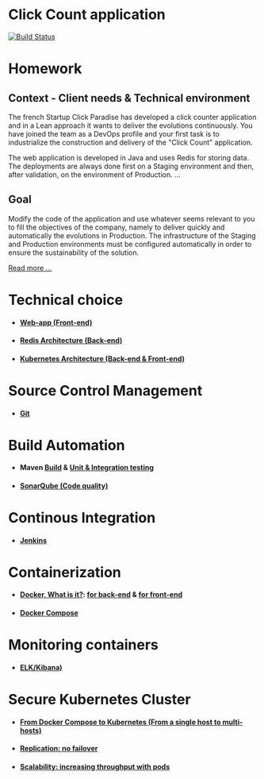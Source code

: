 # Click Count application

[![Build Status](https://travis-ci.org/xebia-france/click-count.svg)](https://travis-ci.org/xebia-france/click-count)

# Homework
## Context - Client needs & Technical environment

The french Startup Click Paradise has developed a click counter application and in a Lean approach
it wants to deliver the evolutions continuously.
You have joined the team as a DevOps profile and your first task is to industrialize
the construction and delivery of the "Click Count" application.

The web application is developed in Java and uses Redis for storing data. The deployments
are always done first on a Staging environment and then, after validation, on the environment of
Production. ...

## Goal

Modify the code of the application and use whatever seems relevant to you to fill
the objectives of the company, namely to deliver quickly and automatically the evolutions in
Production.
The infrastructure of the Staging and Production environments must be configured automatically
in order to ensure the sustainability of the solution. 

[Read more ...](docs/enonce.md)


# Technical choice
- #### [Web-app (Front-end)](docs/web_app.md)

- #### [Redis Architecture (Back-end)](docs/redis_architecture.md)

- #### [Kubernetes Architecture (Back-end & Front-end)](docs/kubernetes_architecture.md)


# Source Control Management

- #### [Git](docs/source_control_management.md)


# Build Automation

- #### Maven [Build](docs/build_automation.md) & [Unit & Integration testing](docs/maven_unit_test.md)

- #### [SonarQube (Code quality)](docs/code_quality.md)

# Continous Integration

- #### [Jenkins](docs/continuous_integration.md)


# Containerization

- #### [Docker, What is it?](docs/docker.md): [for back-end](docs/docker_back_end.md) & [for front-end](docs/docker_back_end.md)

- #### [Docker Compose](docs/docker_compose.md)


# Monitoring containers
- #### [ELK/Kibana)](docs/monitoring_containers.md)

# Secure Kubernetes Cluster
- #### [From Docker Compose to Kubernetes (From a single host to multi-hosts)](docs/kubernetes.md)

- #### [Replication: no failover](docs/replication.md)

- #### [Scalability: increasing throughput with pods](docs/scalability.md)
